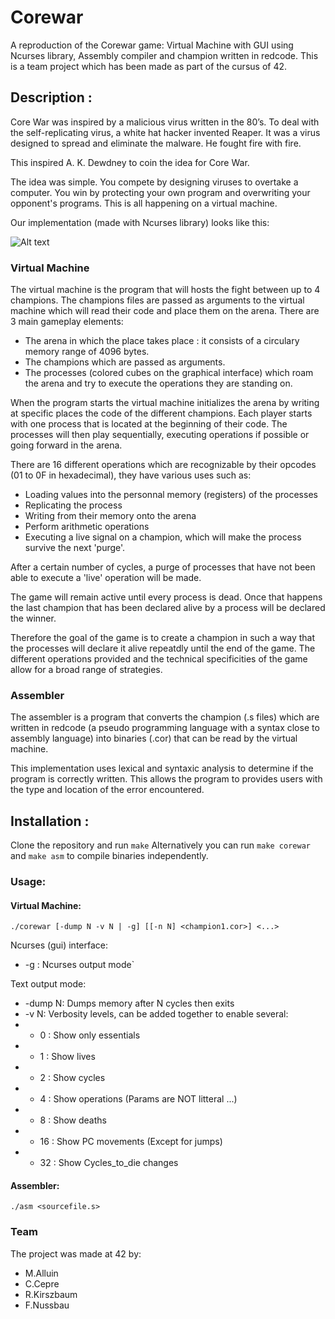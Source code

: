 # Corewar

A reproduction of the Corewar game: Virtual Machine with GUI using Ncurses library, Assembly compiler and champion written in redcode. This is a team project which has been made as part of the cursus of 42.

## Description : 

Core War was inspired by a malicious virus written in the 80’s. To deal with the self-replicating virus, a white hat hacker invented Reaper. It was a virus designed to spread and eliminate the malware. He fought fire with fire.

This inspired A. K. Dewdney to coin the idea for Core War.

The idea was simple. You compete by designing viruses to overtake a computer. You win by protecting your own program and overwriting your opponent's programs. This is all happening on a virtual machine.

Our implementation (made with Ncurses library) looks like this: 

![Alt text](http://g.recordit.co/4Lg6eHYb88.gif "Implementation")

### Virtual Machine

The virtual machine is the program that will hosts the fight between up to 4 champions. The champions files are passed as arguments to the virtual machine which will read their code and place them on the arena. 
There are 3 main gameplay elements:
* The arena in which the place takes place : it consists of a circulary memory range of 4096 bytes.
* The champions which are passed as arguments.
* The processes (colored cubes on the graphical interface) which roam the arena and try to execute the operations they are standing on.

When the program starts the virtual machine initializes the arena by writing at specific places the code of the different champions. Each player starts with one process that is located at the beginning of their code. The processes will then play sequentially, executing operations if possible or going forward in the arena. 

There are 16 different operations which are recognizable by their opcodes (01 to 0F in hexadecimal), they have various uses such as:
* Loading values into the personnal memory (registers) of the processes
* Replicating the process
* Writing from their memory onto the arena
* Perform arithmetic operations
* Executing a live signal on a champion, which will make the process survive the next 'purge'.

After a certain number of cycles, a purge of processes that have not been able to execute a 'live' operation will be made.

The game will remain active until every process is dead. Once that happens the last champion that has been declared alive by a process will be declared the winner. 

Therefore the goal of the game is to create a champion in such a way that the processes will declare it alive repeatdly until the end of the game. The different operations provided and the technical specificities of the game allow for a broad range of strategies. 

### Assembler

The assembler is a program that converts the champion (.s files) which are written in redcode (a pseudo programming language with a syntax close to assembly language) into binaries (.cor) that can be read by the virtual machine.

This implementation uses lexical and syntaxic analysis to determine if the program is correctly written. This allows the program to provides users with the type and location of the error encountered. 

## Installation : 

Clone the repository and run `make`
Alternatively you can run `make corewar` and `make asm` to compile binaries independently.  

### Usage:

#### Virtual Machine: 
`./corewar [-dump N -v N | -g] [[-n N] <champion1.cor>] <...>`

Ncurses (gui) interface:
* -g   : Ncurses output mode`

Text output mode:
* -dump N: Dumps memory after N cycles then exits
* -v    N: Verbosity levels, can be added together to enable several:
*	- 0 : Show only essentials
*	- 1 : Show lives
*	- 2 : Show cycles
*	- 4 : Show operations (Params are NOT litteral ...)
*	- 8 : Show deaths
*	- 16 : Show PC movements (Except for jumps)
*	- 32 : Show Cycles_to_die changes

#### Assembler: 
`./asm <sourcefile.s>`



### Team

The project was made at 42 by:
* M.Alluin
* C.Cepre
* R.Kirszbaum
* F.Nussbau 
